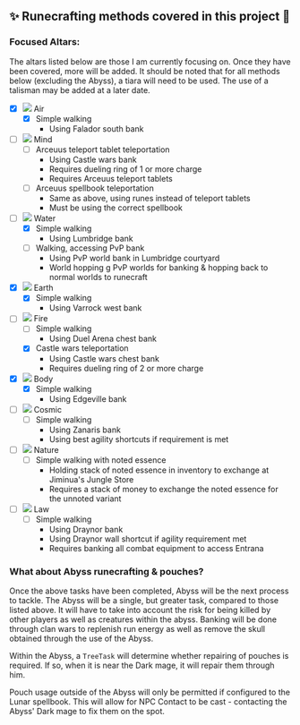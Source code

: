 ## ✨ Runecrafting methods covered in this project 🗿

### Focused Altars:

The altars listed below are those I am currently focusing on.
Once they have been covered, more will be added.
It should be noted that for all methods below (excluding the Abyss), a tiara will need to be used.
The use of a talisman may be added at a later date.

- [x] ![](http://services.runescape.com/m=itemdb_oldschool/1547119764647_obj_sprite.gif?id=556) Air
    - [x] Simple walking
        - Using Falador south bank
- [ ] ![](http://services.runescape.com/m=itemdb_oldschool/1547119764647_obj_sprite.gif?id=558) Mind
    - [ ] Arceuus teleport tablet teleportation
        - Using Castle wars bank
        - Requires dueling ring of 1 or more charge
        - Requires Arceuus teleport tablets
    - [ ] Arceuus spellbook teleportation
        - Same as above, using runes instead of teleport tablets
        - Must be using the correct spellbook
- [ ] ![](http://services.runescape.com/m=itemdb_oldschool/1547119764647_obj_sprite.gif?id=555) Water
    - [X] Simple walking
        - Using Lumbridge bank
    - [ ] Walking, accessing PvP bank
        - Using PvP world bank in Lumbridge courtyard
        - World hopping g PvP worlds for banking & hopping back to normal worlds to runecraft
- [X] ![](http://services.runescape.com/m=itemdb_oldschool/1547119764647_obj_sprite.gif?id=557) Earth
    - [X] Simple walking
        - Using Varrock west bank
- [ ] ![](http://services.runescape.com/m=itemdb_oldschool/1547119764647_obj_sprite.gif?id=554) Fire
    - [ ] Simple walking
        - Using Duel Arena chest bank
    - [x] Castle wars teleportation
        - Using Castle wars chest bank
        - Requires dueling ring of 2 or more charge
- [X] ![](http://services.runescape.com/m=itemdb_oldschool/1547119764647_obj_sprite.gif?id=559) Body
    - [X] Simple walking
        - Using Edgeville bank
- [ ] ![](http://services.runescape.com/m=itemdb_oldschool/1547119764647_obj_sprite.gif?id=564) Cosmic
    - [ ] Simple walking
        - Using Zanaris bank
        - Using best agility shortcuts if requirement is met
- [ ] ![](http://services.runescape.com/m=itemdb_oldschool/1547119764647_obj_sprite.gif?id=561) Nature
    - [ ] Simple walking with noted essence
        - Holding stack of noted essence in inventory to exchange at Jiminua's Jungle Store
        - Requires a stack of money to exchange the noted essence for the unnoted variant
- [ ] ![](http://services.runescape.com/m=itemdb_oldschool/1547119764647_obj_sprite.gif?id=563) Law
    - [ ] Simple walking
        - Using Draynor bank
        - Using Draynor wall shortcut if agility requirement met
        - Requires banking all combat equipment to access Entrana
 
 ### What about Abyss runecrafting & pouches?
 
 Once the above tasks have been completed, Abyss will be the next process to tackle.
 The Abyss will be a single, but greater task, compared to those listed above.
 It will have to take into account the risk for being killed by other players as well as creatures within the abyss.
 Banking will be done through clan wars to replenish run energy as well as remove the skull obtained through the use of the Abyss.
 
 
 Within the Abyss, a `TreeTask` will determine whether repairing of pouches is required.
 If so, when it is near the Dark mage, it will repair them through him.
 
 Pouch usage outside of the Abyss will only be permitted if configured to the Lunar spellbook.
 This will allow for NPC Contact to be cast - contacting the Abyss' Dark mage to fix them on the spot.
 
     